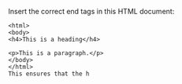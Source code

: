 Insert the correct end tags in this HTML document:

    <html>
    <body>
    <h4>This is a heading</h4>
    
    <p>This is a paragraph.</p>
    </body>
    </html>
    This ensures that the h
